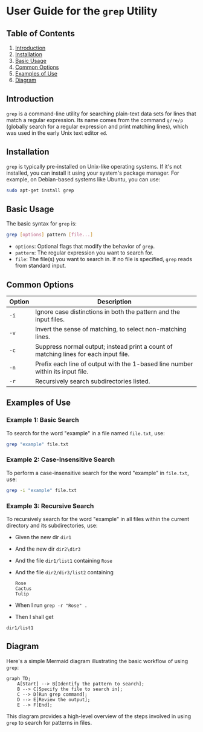 # User Guide for the `grep` Utility

## Table of Contents
1. [Introduction](#introduction)
2. [Installation](#installation)
3. [Basic Usage](#basic-usage)
4. [Common Options](#common-options)
5. [Examples of Use](#examples-of-use)
6. [Diagram](#diagram)

## Introduction
`grep` is a command-line utility for searching plain-text data sets for lines that match a regular expression. Its name comes from the command `g/re/p` (globally search for a regular expression and print matching lines), which was used in the early Unix text editor `ed`.

## Installation
`grep` is typically pre-installed on Unix-like operating systems. If it's not installed, you can install it using your system's package manager. For example, on Debian-based systems like Ubuntu, you can use:

```bash
sudo apt-get install grep
```

## Basic Usage
The basic syntax for `grep` is:

```bash
grep [options] pattern [file...]
```

- `options`: Optional flags that modify the behavior of `grep`.
- `pattern`: The regular expression you want to search for.
- `file`: The file(s) you want to search in. If no file is specified, `grep` reads from standard input.

## Common Options

| Option | Description |
|--------|-------------|
| `-i`   | Ignore case distinctions in both the pattern and the input files. |
| `-v`   | Invert the sense of matching, to select non-matching lines. |
| `-c`   | Suppress normal output; instead print a count of matching lines for each input file. |
| `-n`   | Prefix each line of output with the 1-based line number within its input file. |
| `-r`   | Recursively search subdirectories listed. |

## Examples of Use

### Example 1: Basic Search
To search for the word "example" in a file named `file.txt`, use:

```bash
grep "example" file.txt
```

### Example 2: Case-Insensitive Search
To perform a case-insensitive search for the word "example" in `file.txt`, use:

```bash
grep -i "example" file.txt
```

### Example 3: Recursive Search
To recursively search for the word "example" in all files within the current directory and its subdirectories, use:
- Given the new dir `dir1`
- And   the new dir `dir2\dir3`
- And   the file `dir1/list1` containing `Rose`
- And   the file `dir2/dir3/list2` containing 
  ```
  Rose
  Cactus
  Tulip
  ```

- When I run `grep -r "Rose" .`

- Then I shall get 
```
dir1/list1
```

## Diagram

Here's a simple Mermaid diagram illustrating the basic workflow of using `grep`:

```mermaid
graph TD;
    A[Start] --> B[Identify the pattern to search];
    B --> C[Specify the file to search in];
    C --> D[Run grep command];
    D --> E[Review the output];
    E --> F[End];
```

This diagram provides a high-level overview of the steps involved in using `grep` to search for patterns in files.
